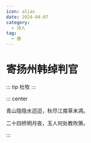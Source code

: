 ```yaml
---
icon: alias
date: 2024-04-07
category:
  - 诗人
tag:
  - 唐
---
```


# 寄扬州韩绰判官

<!-- more -->

::: tip
杜牧
:::


::: center 


青山隐隐水迢迢，秋尽江南草未凋。


二十四桥明月夜，玉人何处教吹箫。

:::